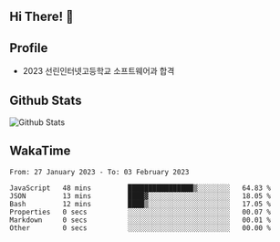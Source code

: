 ## Hi There! 👋

## Profile

-   2023 선린인터넷고등학교 소프트웨어과 합격

## Github Stats

![Github Stats](https://github-readme-stats.vercel.app/api/top-langs/?username=NY0510&theme=tokyonight&hide_border=true&layout=compact)

## WakaTime

<!--START_SECTION:waka-->

```text
From: 27 January 2023 - To: 03 February 2023

JavaScript   48 mins         ████████████████▒░░░░░░░░   64.83 %
JSON         13 mins         ████▓░░░░░░░░░░░░░░░░░░░░   18.05 %
Bash         12 mins         ████▒░░░░░░░░░░░░░░░░░░░░   17.05 %
Properties   0 secs          ░░░░░░░░░░░░░░░░░░░░░░░░░   00.07 %
Markdown     0 secs          ░░░░░░░░░░░░░░░░░░░░░░░░░   00.01 %
Other        0 secs          ░░░░░░░░░░░░░░░░░░░░░░░░░   00.00 %
```

<!--END_SECTION:waka-->

